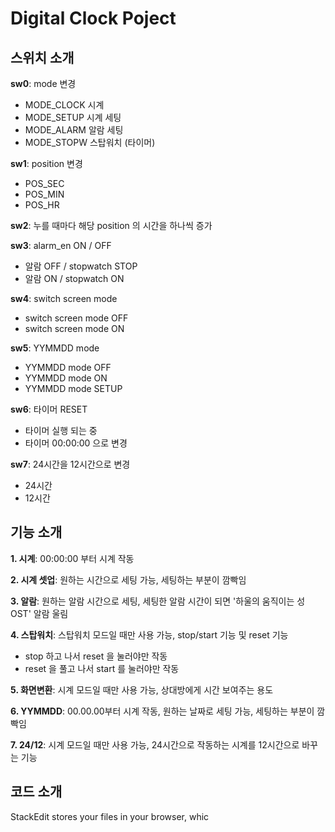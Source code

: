 
# Digital Clock Poject
## 스위치 소개 

**sw0**: mode 변경
- MODE_CLOCK 시계
- MODE_SETUP 시계 세팅
- MODE_ALARM 알람 세팅
- MODE_STOPW 스탑워치 (타이머)

**sw1**: position 변경 
- POS_SEC
- POS_MIN
-  POS_HR

**sw2**: 누를 때마다 해당 position 의 시간을 하나씩 증가

**sw3**: alarm_en ON / OFF
- 알람 OFF / stopwatch STOP
- 알람 ON / stopwatch ON

**sw4**: switch screen mode 
- switch screen mode OFF
- switch screen mode ON

**sw5**: YYMMDD mode
- YYMMDD mode OFF
- YYMMDD mode ON
- YYMMDD mode SETUP

**sw6**: 타이머 RESET
- 타이머 실행 되는 중
- 타이머 00:00:00 으로 변경 

**sw7**: 24시간을 12시간으로 변경
- 24시간 
- 12시간


## 기능 소개 
**1. 시계**: 00:00:00 부터 시계 작동

**2. 시계 셋업**: 원하는 시간으로 세팅 가능,
세팅하는 부분이 깜빡임

**3. 알람**: 원하는 알람 시간으로 세팅,
세팅한 알람 시간이 되면 '하울의 움직이는 성 OST' 알람 울림

**4. 스탑워치**: 스탑워치 모드일 때만 사용 가능, stop/start 기능 및 reset 기능
- stop 하고 나서 reset 을 눌러야만 작동
- reset 을 풀고 나서 start 를 눌러야만 작동 

**5. 화면변환**: 시계 모드일 때만 사용 가능, 상대방에게 시간 보여주는 용도

**6. YYMMDD**: 00.00.00부터 시계 작동, 원하는 날짜로 세팅 가능, 세팅하는 부분이 깜빡임 

**7. 24/12**: 시계 모드일 때만 사용 가능, 24시간으로 작동하는 시계를 12시간으로 바꾸는 기능 




## 코드 소개 

StackEdit stores your files in your browser, whic
<!--stackedit_data:
eyJoaXN0b3J5IjpbNTM0Mzc3MDYzLC0xNjI3MjU0NDk5XX0=
-->
